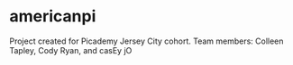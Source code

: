 # americanpi
Project created for Picademy Jersey City cohort.
Team members: Colleen Tapley, Cody Ryan, and casEy jO

